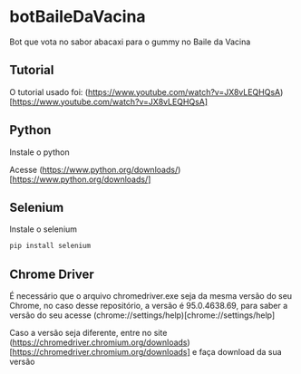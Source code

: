 # botBaileDaVacina
Bot que vota no sabor abacaxi para o gummy no Baile da Vacina

## Tutorial

O tutorial usado foi: (https://www.youtube.com/watch?v=JX8vLEQHQsA)[https://www.youtube.com/watch?v=JX8vLEQHQsA]


## Python

Instale o python

Acesse (https://www.python.org/downloads/)[https://www.python.org/downloads/]


## Selenium

Instale o selenium

```bash
pip install selenium
```


## Chrome Driver

É necessário que o arquivo chromedriver.exe seja da mesma versão do seu Chrome, no caso desse repositório, a versão é 95.0.4638.69, para saber a versão do seu acesse (chrome://settings/help)[chrome://settings/help]

Caso a versão seja diferente, entre no site (https://chromedriver.chromium.org/downloads)[https://chromedriver.chromium.org/downloads] e faça download da sua versão